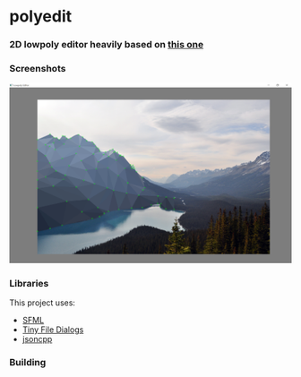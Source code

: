 # polyedit
### 2D lowpoly editor heavily based on [this one](raincomplex.net/lowpolyeditor)

### Screenshots
![Image](Screenshots/screenshot.png)

### Libraries
This project uses:
* [SFML](http://www.sfml-dev.org/)
* [Tiny File Dialogs](https://sourceforge.net/projects/tinyfiledialogs/)
* [jsoncpp](https://github.com/open-source-parsers/jsoncpp)

### Building
